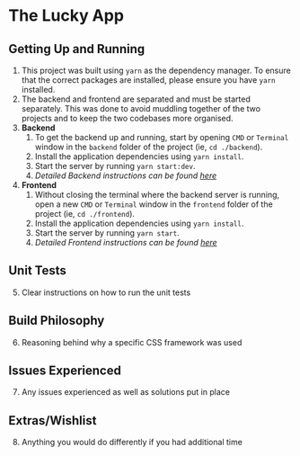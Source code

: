 # The Lucky App

## Getting Up and Running
1. This project was built using `yarn` as the dependency manager. To ensure that the correct packages are installed, please ensure you have `yarn` installed.
2. The backend and frontend are separated and must be started separately. This was done to avoid muddling together of the two projects and to keep the two codebases more organised.
3. **Backend**
   1. To get the backend up and running, start by opening `CMD` or `Terminal` window in the `backend` folder of the project (ie, `cd ./backend`).
   2. Install the application dependencies using `yarn install`.
   3. Start the server by running `yarn start:dev`.
   4. _Detailed Backend instructions can be found [here](/backend/README.md)_
4. **Frontend**
   1. Without closing the terminal where the backend server is running, open a new `CMD` or `Terminal` window in the `frontend` folder of the project (ie, `cd ./frontend`).
   2. Install the application dependencies using `yarn install`.
   3. Start the server by running `yarn start`.
   4. _Detailed Frontend instructions can be found [here](/frontend/README.md)_

## Unit Tests

5. Clear instructions on how to run the unit tests

## Build Philosophy
6. Reasoning behind why a specific CSS framework was used

## Issues Experienced
7. Any issues experienced as well as solutions put in place

## Extras/Wishlist
8. Anything you would do differently if you had additional time
